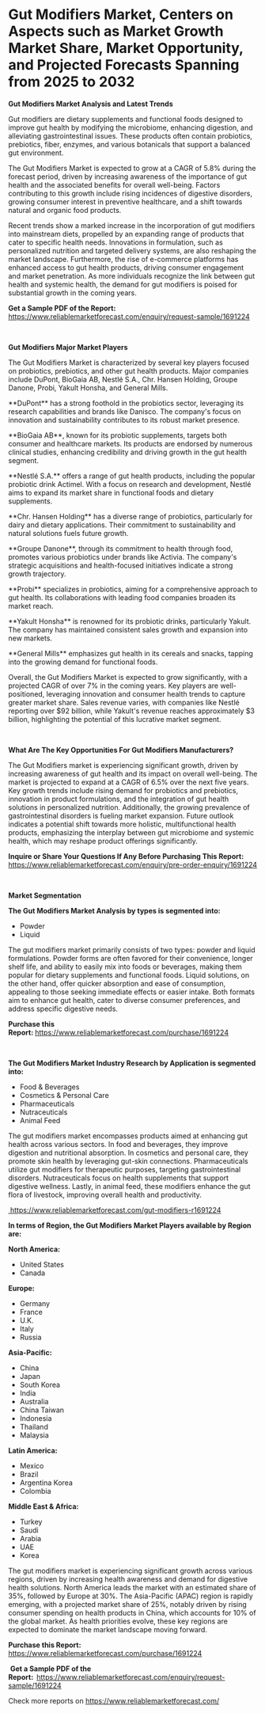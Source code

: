 <p><h1>Gut Modifiers Market, Centers on Aspects such as Market Growth Market Share, Market Opportunity, and Projected Forecasts Spanning from 2025 to 2032</h1></p><p><strong>Gut Modifiers Market Analysis and Latest Trends</strong></p>
<p><p>Gut modifiers are dietary supplements and functional foods designed to improve gut health by modifying the microbiome, enhancing digestion, and alleviating gastrointestinal issues. These products often contain probiotics, prebiotics, fiber, enzymes, and various botanicals that support a balanced gut environment.</p><p>The Gut Modifiers Market is expected to grow at a CAGR of 5.8% during the forecast period, driven by increasing awareness of the importance of gut health and the associated benefits for overall well-being. Factors contributing to this growth include rising incidences of digestive disorders, growing consumer interest in preventive healthcare, and a shift towards natural and organic food products. </p><p>Recent trends show a marked increase in the incorporation of gut modifiers into mainstream diets, propelled by an expanding range of products that cater to specific health needs. Innovations in formulation, such as personalized nutrition and targeted delivery systems, are also reshaping the market landscape. Furthermore, the rise of e-commerce platforms has enhanced access to gut health products, driving consumer engagement and market penetration. As more individuals recognize the link between gut health and systemic health, the demand for gut modifiers is poised for substantial growth in the coming years.</p></p>
<p><strong>Get a Sample PDF of the Report:&nbsp;</strong> <a href="https://www.reliablemarketforecast.com/enquiry/request-sample/1691224?utm_campaign=1080&utm_medium=2&utm_source=Github&utm_content=ia&utm_term=07012025&utm_id=gut-modifiers">https://www.reliablemarketforecast.com/enquiry/request-sample/1691224</a></p>
<p>&nbsp;</p>
<p><strong>Gut Modifiers Major Market Players</strong></p>
<p><p>The Gut Modifiers Market is characterized by several key players focused on probiotics, prebiotics, and other gut health products. Major companies include DuPont, BioGaia AB, Nestlé S.A., Chr. Hansen Holding, Groupe Danone, Probi, Yakult Honsha, and General Mills.</p><p>**DuPont** has a strong foothold in the probiotics sector, leveraging its research capabilities and brands like Danisco. The company's focus on innovation and sustainability contributes to its robust market presence. </p><p>**BioGaia AB**, known for its probiotic supplements, targets both consumer and healthcare markets. Its products are endorsed by numerous clinical studies, enhancing credibility and driving growth in the gut health segment.</p><p>**Nestlé S.A.** offers a range of gut health products, including the popular probiotic drink Actimel. With a focus on research and development, Nestlé aims to expand its market share in functional foods and dietary supplements.</p><p>**Chr. Hansen Holding** has a diverse range of probiotics, particularly for dairy and dietary applications. Their commitment to sustainability and natural solutions fuels future growth.</p><p>**Groupe Danone**, through its commitment to health through food, promotes various probiotics under brands like Activia. The company's strategic acquisitions and health-focused initiatives indicate a strong growth trajectory.</p><p>**Probi** specializes in probiotics, aiming for a comprehensive approach to gut health. Its collaborations with leading food companies broaden its market reach.</p><p>**Yakult Honsha** is renowned for its probiotic drinks, particularly Yakult. The company has maintained consistent sales growth and expansion into new markets.</p><p>**General Mills** emphasizes gut health in its cereals and snacks, tapping into the growing demand for functional foods.</p><p>Overall, the Gut Modifiers Market is expected to grow significantly, with a projected CAGR of over 7% in the coming years. Key players are well-positioned, leveraging innovation and consumer health trends to capture greater market share. Sales revenue varies, with companies like Nestlé reporting over $92 billion, while Yakult's revenue reaches approximately $3 billion, highlighting the potential of this lucrative market segment.</p></p>
<p>&nbsp;</p>
<p><strong>What Are The Key Opportunities For Gut Modifiers Manufacturers?</strong></p>
<p><p>The Gut Modifiers market is experiencing significant growth, driven by increasing awareness of gut health and its impact on overall well-being. The market is projected to expand at a CAGR of 6.5% over the next five years. Key growth trends include rising demand for probiotics and prebiotics, innovation in product formulations, and the integration of gut health solutions in personalized nutrition. Additionally, the growing prevalence of gastrointestinal disorders is fueling market expansion. Future outlook indicates a potential shift towards more holistic, multifunctional health products, emphasizing the interplay between gut microbiome and systemic health, which may reshape product offerings significantly.</p></p>
<p><strong>Inquire or Share Your Questions If Any Before Purchasing This Report:</strong> <a href="https://www.reliablemarketforecast.com/enquiry/pre-order-enquiry/1691224?utm_campaign=1080&utm_medium=2&utm_source=Github&utm_content=ia&utm_term=07012025&utm_id=gut-modifiers">https://www.reliablemarketforecast.com/enquiry/pre-order-enquiry/1691224</a></p>
<p>&nbsp;</p>
<p><strong>Market Segmentation</strong></p>
<p><strong>The Gut Modifiers Market Analysis by types is segmented into:</strong></p>
<p><ul><li>Powder</li><li>Liquid</li></ul></p>
<p><p>The gut modifiers market primarily consists of two types: powder and liquid formulations. Powder forms are often favored for their convenience, longer shelf life, and ability to easily mix into foods or beverages, making them popular for dietary supplements and functional foods. Liquid solutions, on the other hand, offer quicker absorption and ease of consumption, appealing to those seeking immediate effects or easier intake. Both formats aim to enhance gut health, cater to diverse consumer preferences, and address specific digestive needs.</p></p>
<p><strong>Purchase this Report:&nbsp;</strong><a href="https://www.reliablemarketforecast.com/purchase/1691224?utm_campaign=1080&utm_medium=2&utm_source=Github&utm_content=ia&utm_term=07012025&utm_id=gut-modifiers">https://www.reliablemarketforecast.com/purchase/1691224</a></p>
<p>&nbsp;</p>
<p><strong>The Gut Modifiers Market Industry Research by Application is segmented into:</strong></p>
<p><ul><li>Food & Beverages</li><li>Cosmetics & Personal Care</li><li>Pharmaceuticals</li><li>Nutraceuticals</li><li>Animal Feed</li></ul></p>
<p><p>The gut modifiers market encompasses products aimed at enhancing gut health across various sectors. In food and beverages, they improve digestion and nutritional absorption. In cosmetics and personal care, they promote skin health by leveraging gut-skin connections. Pharmaceuticals utilize gut modifiers for therapeutic purposes, targeting gastrointestinal disorders. Nutraceuticals focus on health supplements that support digestive wellness. Lastly, in animal feed, these modifiers enhance the gut flora of livestock, improving overall health and productivity.</p></p>
<p><a href="https://www.reliablemarketforecast.com/gut-modifiers-r1691224?utm_campaign=1080&utm_medium=2&utm_source=Github&utm_content=ia&utm_term=07012025&utm_id=gut-modifiers">&nbsp;https://www.reliablemarketforecast.com/gut-modifiers-r1691224</a></p>
<p><strong>In terms of Region, the Gut Modifiers Market Players available by Region are:</strong></p>
<p>
    <p> <strong> North America: </strong>
        <ul>
            <li>United States</li>
            <li>Canada</li>
        </ul>
        </p> 
    <p> <strong> Europe: </strong>
        <ul>
            <li>Germany</li>
            <li>France</li>
            <li>U.K.</li>
            <li>Italy</li>
            <li>Russia</li>
        </ul>
        </p> 
    <p> <strong> Asia-Pacific: </strong>
        <ul>
            <li>China</li>
            <li>Japan</li>
            <li>South Korea</li>
            <li>India</li>
            <li>Australia</li>
            <li>China Taiwan</li>
            <li>Indonesia</li>
            <li>Thailand</li>
            <li>Malaysia</li>
        </ul>
        </p> 
    <p> <strong> Latin America: </strong>
        <ul>
            <li>Mexico</li>
            <li>Brazil</li>
            <li>Argentina Korea</li>
            <li>Colombia</li>
        </ul>
        </p> 
    <p> <strong> Middle East & Africa: </strong>
        <ul>
            <li>Turkey</li>
            <li>Saudi</li>
            <li>Arabia</li>
            <li>UAE</li>
            <li>Korea</li>
        </ul>
    </p>
    </p>
<p><p>The gut modifiers market is experiencing significant growth across various regions, driven by increasing health awareness and demand for digestive health solutions. North America leads the market with an estimated share of 35%, followed by Europe at 30%. The Asia-Pacific (APAC) region is rapidly emerging, with a projected market share of 25%, notably driven by rising consumer spending on health products in China, which accounts for 10% of the global market. As health priorities evolve, these key regions are expected to dominate the market landscape moving forward.</p></p>
<p><strong>Purchase this Report: </strong><a href="https://www.reliablemarketforecast.com/purchase/1691224?utm_campaign=1080&utm_medium=2&utm_source=Github&utm_content=ia&utm_term=07012025&utm_id=gut-modifiers">https://www.reliablemarketforecast.com/purchase/1691224</a></p>
<p>&nbsp;<strong>Get a Sample PDF of the Report:&nbsp;&nbsp;</strong><a href="https://www.reliablemarketforecast.com/enquiry/request-sample/1691224?utm_campaign=1080&utm_medium=2&utm_source=Github&utm_content=ia&utm_term=07012025&utm_id=gut-modifiers">https://www.reliablemarketforecast.com/enquiry/request-sample/1691224</a></p>
<p><strong></strong></p>
<p>Check more reports on <a href="https://www.reliablemarketforecast.com/?utm_campaign=1080&utm_medium=2&utm_source=Github&utm_content=ia&utm_term=07012025&utm_id=gut-modifiers">https://www.reliablemarketforecast.com/</a></p>